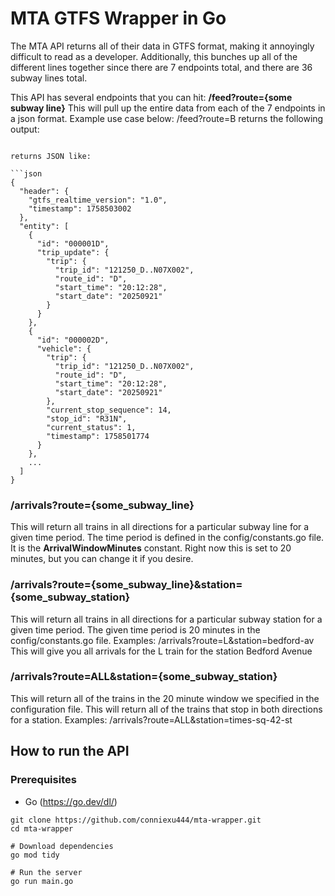 # MTA GTFS Wrapper in Go

The MTA API returns all of their data in GTFS format, making it annoyingly difficult to read as a developer. Additionally, this bunches up all of the different lines together since there are 7 endpoints total, and there are 36 subway lines total.

This API has several endpoints that you can hit:
**/feed?route={some subway line}**
This will pull up the entire data from each of the 7 endpoints in a json format. Example use case below:
/feed?route=B returns the following output:

````

returns JSON like:

```json
{
  "header": {
    "gtfs_realtime_version": "1.0",
    "timestamp": 1758503002
  },
  "entity": [
    {
      "id": "000001D",
      "trip_update": {
        "trip": {
          "trip_id": "121250_D..N07X002",
          "route_id": "D",
          "start_time": "20:12:28",
          "start_date": "20250921"
        }
      }
    },
    {
      "id": "000002D",
      "vehicle": {
        "trip": {
          "trip_id": "121250_D..N07X002",
          "route_id": "D",
          "start_time": "20:12:28",
          "start_date": "20250921"
        },
        "current_stop_sequence": 14,
        "stop_id": "R31N",
        "current_status": 1,
        "timestamp": 1758501774
      }
    },
    ...
  ]
}

````

### /arrivals?route={some_subway_line}

This will return all trains in all directions for a particular subway line for a given time period. The time period is defined in the config/constants.go file. It is the **ArrivalWindowMinutes** constant. Right now this is set to 20 minutes, but you can change it if you desire.

### /arrivals?route={some_subway_line}&station={some_subway_station}

This will return all trains in all directions for a particular subway station for a given time period. The given time period is 20 minutes in the config/constants.go file.
Examples:
/arrivals?route=L&station=bedford-av
This will give you all arrivals for the L train for the station Bedford Avenue

### /arrivals?route=ALL&station={some_subway_station}

This will return all of the trains in the 20 minute window we specified in the configuration file. This will return all of the trains that stop in both directions for a station.
Examples:
/arrivals?route=ALL&station=times-sq-42-st

## How to run the API

### Prerequisites

- Go (https://go.dev/dl/)

```
git clone https://github.com/conniexu444/mta-wrapper.git
cd mta-wrapper

# Download dependencies
go mod tidy

# Run the server
go run main.go
```
